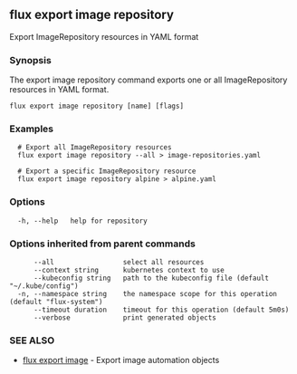 ## flux export image repository

Export ImageRepository resources in YAML format

### Synopsis

The export image repository command exports one or all ImageRepository resources in YAML format.

```
flux export image repository [name] [flags]
```

### Examples

```
  # Export all ImageRepository resources
  flux export image repository --all > image-repositories.yaml

  # Export a specific ImageRepository resource
  flux export image repository alpine > alpine.yaml

```

### Options

```
  -h, --help   help for repository
```

### Options inherited from parent commands

```
      --all                 select all resources
      --context string      kubernetes context to use
      --kubeconfig string   path to the kubeconfig file (default "~/.kube/config")
  -n, --namespace string    the namespace scope for this operation (default "flux-system")
      --timeout duration    timeout for this operation (default 5m0s)
      --verbose             print generated objects
```

### SEE ALSO

* [flux export image](flux_export_image.md)	 - Export image automation objects

